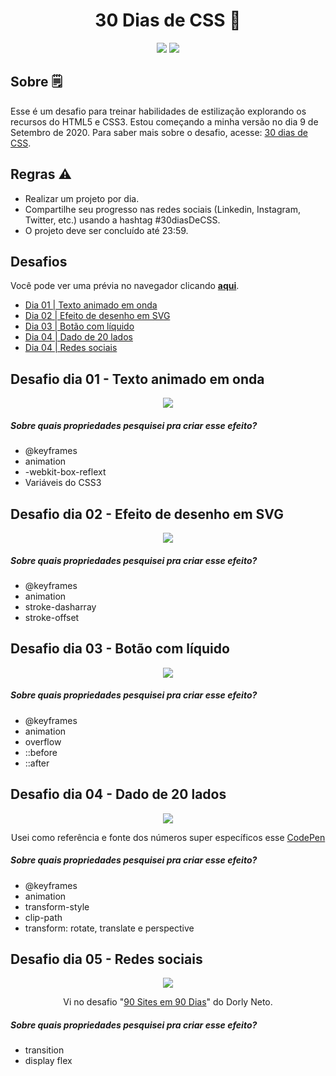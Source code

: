 <h1 align="center"> 30 Dias de CSS 📅 </h1>

<p align="center">
  <img src="https://img.shields.io/github/last-commit/tiagoalcantara/30-dias-de-CSS" />
  <img src="https://img.shields.io/github/license/tiagoalcantara/30-dias-de-CSS" />
</p>

## Sobre 🗒
Esse é um desafio para treinar habilidades de estilização explorando os recursos do HTML5 e CSS3. Estou começando a minha versão no dia 9 de Setembro de 2020. Para saber mais sobre o desafio, acesse: [30 dias de CSS](https://github.com/MilenaCarecho/30diasDeCSS).

## Regras ⚠️
* Realizar um projeto por dia.
* Compartilhe seu progresso nas redes sociais (Linkedin, Instagram, Twitter, etc.) usando a hashtag #30diasDeCSS.
* O projeto deve ser concluído até 23:59.

## Desafios
Você pode ver uma prévia no navegador clicando <strong>[aqui](https://tiagoalcantara-30diasdecss.netlify.app/)</strong>.

* [Dia 01 | Texto animado em onda](#id01)
* [Dia 02 | Efeito de desenho em SVG](#id02)
* [Dia 03 | Botão com líquido](#id03)
* [Dia 04 | Dado de 20 lados](#id04)
* [Dia 04 | Redes sociais](#id05)

##  Desafio dia 01 - Texto animado em onda <a name="id01"></a>
<p align="center"><img src="https://i.imgur.com/xUNCVrB.gif" /></p>

##### Sobre quais propriedades pesquisei pra criar esse efeito? 
* @keyframes
* animation
* -webkit-box-reflext 
* Variáveis do CSS3

##  Desafio dia 02 - Efeito de desenho em SVG <a name="id02"></a>
<p align="center"><img src="https://i.imgur.com/c2c4QIO.gif" /></p>

##### Sobre quais propriedades pesquisei pra criar esse efeito? 
* @keyframes
* animation
* stroke-dasharray
* stroke-offset

##  Desafio dia 03 - Botão com líquido <a name="id03"></a>
<p align="center"><img src="https://i.imgur.com/BCK0Pkp.gif" /></p>

##### Sobre quais propriedades pesquisei pra criar esse efeito? 
* @keyframes
* animation
* overflow
* ::before
* ::after

##  Desafio dia 04 - Dado de 20 lados <a name="id04"></a>
<p align="center"><img src="https://i.imgur.com/steu2If.gif" /></p>
<p align="center">Usei como referência e fonte dos números super específicos esse <a target="_blank" href="https://codepen.io/vcurd/pen/RwaQPrb">CodePen</a></p>

##### Sobre quais propriedades pesquisei pra criar esse efeito? 
* @keyframes
* animation
* transform-style
* clip-path
* transform: rotate, translate e perspective

##  Desafio dia 05 - Redes sociais <a name="id05"></a>
<p align="center"><img src="https://i.imgur.com/xjAhtI5.gif" /></p>
<p align="center">Vi no desafio "<a target="_blank" href="https://codepen.io/vcurd/pen/RwaQPrb">90 Sites em 90 Dias</a>" do Dorly Neto.</p>

##### Sobre quais propriedades pesquisei pra criar esse efeito? 
* transition
* display flex